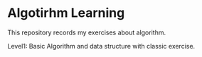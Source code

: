 # Algotirhm Learning

This repository records my exercises about algorithm.

Level1: Basic Algorithm and data structure with classic exercise.
